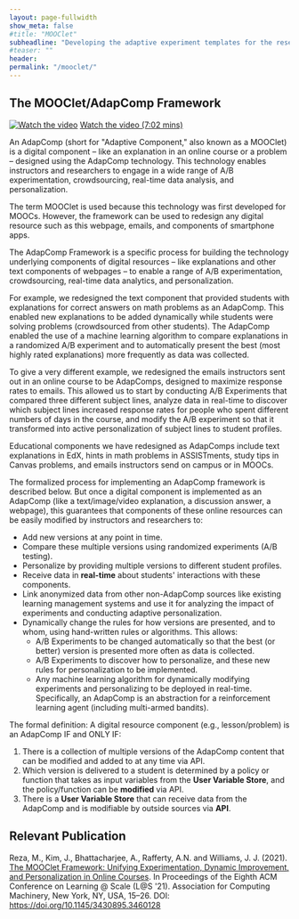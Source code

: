 ```yaml
---
layout: page-fullwidth
show_meta: false
#title: "MOOClet"
subheadline: "Developing the adaptive experiment templates for the researchers"
#teaser: ""
header:
permalink: "/mooclet/"
---
```



## The MOOClet/AdapComp Framework
[![Watch the video](https://img.youtube.com/vi/_PrBCaOE4QE/default.jpg)](https://www.youtube.com/watch?v=_PrBCaOE4QE)
[Watch the video (7:02 mins)](https://www.youtube.com/watch?v=_PrBCaOE4QE)

An AdapComp (short for "Adaptive Component," also known as a MOOClet) is a digital component – like an explanation in an online course or a problem – designed using the AdapComp technology. This technology enables instructors and researchers to engage in a wide range of A/B experimentation, crowdsourcing, real-time data analysis, and personalization.

The term MOOClet is used because this technology was first developed for MOOCs. However, the framework can be used to redesign any digital resource such as this webpage, emails, and components of smartphone apps.

The AdapComp Framework is a specific process for building the technology underlying components of digital resources – like explanations and other text components of webpages – to enable a range of A/B experimentation, crowdsourcing, real-time data analytics, and personalization.

For example, we redesigned the text component that provided students with explanations for correct answers on math problems as an AdapComp. This enabled new explanations to be added dynamically while students were solving problems (crowdsourced from other students). The AdapComp enabled the use of a machine learning algorithm to compare explanations in a randomized A/B experiment and to automatically present the best (most highly rated explanations) more frequently as data was collected.

To give a very different example, we redesigned the emails instructors sent out in an online course to be AdapComps, designed to maximize response rates to emails. This allowed us to start by conducting A/B Experiments that compared three different subject lines, analyze data in real-time to discover which subject lines increased response rates for people who spent different numbers of days in the course, and modify the A/B experiment so that it transformed into active personalization of subject lines to student profiles.

Educational components we have redesigned as AdapComps include text explanations in EdX, hints in math problems in ASSISTments, study tips in Canvas problems, and emails instructors send on campus or in MOOCs.

The formalized process for implementing an AdapComp framework is described below. But once a digital component is implemented as an AdapComp (like a text/image/video explanation, a discussion answer, a webpage), this guarantees that components of these online resources can be easily modified by instructors and researchers to:

- Add new versions at any point in time.
- Compare these multiple versions using randomized experiments (A/B testing).
- Personalize by providing multiple versions to different student profiles.
- Receive data in **real-time** about students' interactions with these components.
- Link anonymized data from other non-AdapComp sources like existing learning management systems and use it for analyzing the impact of experiments and conducting adaptive personalization.
- Dynamically change the rules for how versions are presented, and to whom, using hand-written rules or algorithms. This allows:
  - A/B Experiments to be changed automatically so that the best (or better) version is presented more often as data is collected.
  - A/B Experiments to discover how to personalize, and these new rules for personalization to be implemented.
  - Any machine learning algorithm for dynamically modifying experiments and personalizing to be deployed in real-time. Specifically, an AdapComp is an abstraction for a reinforcement learning agent (including multi-armed bandits).

The formal definition: A digital resource component (e.g., lesson/problem) is an AdapComp IF and ONLY IF:
1. There is a collection of multiple versions of the AdapComp content that can be modified and added to at any time via API.
2. Which version is delivered to a student is determined by a policy or function that takes as input variables from the **User Variable Store**, and the policy/function can be **modified** via API.
3. There is a **User Variable Store** that can receive data from the AdapComp and is modifiable by outside sources via **API**.

## Relevant Publication
Reza, M., Kim, J., Bhattacharjee, A., Rafferty, A.N. and Williams, J. J. (2021). [The MOOClet Framework: Unifying Experimentation, Dynamic Improvement, and Personalization in Online Courses](https://dl.acm.org/doi/10.1145/3430895.3460128). In Proceedings of the Eighth ACM Conference on Learning @ Scale (L@S '21). Association for Computing Machinery, New York, NY, USA, 15–26. DOI: https://doi.org/10.1145/3430895.3460128